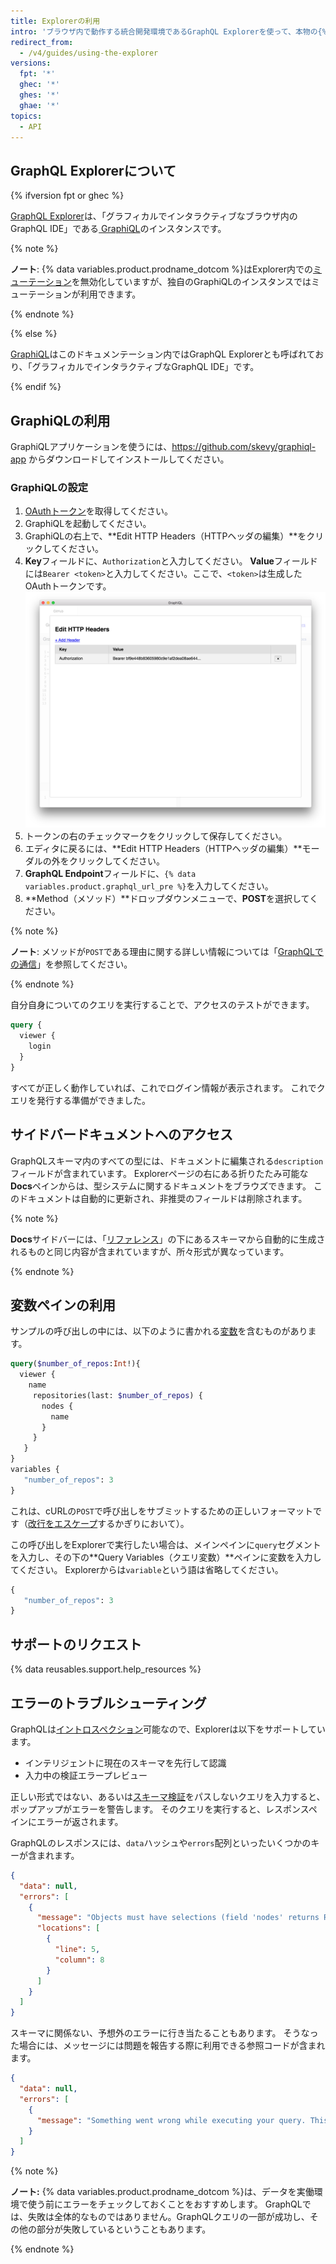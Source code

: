 ```yaml
---
title: Explorerの利用
intro: 'ブラウザ内で動作する統合開発環境であるGraphQL Explorerを使って、本物の{% data variables.product.prodname_dotcom %}のデータに対してクエリを実行できます。GraphQL Explorerには、ドキュメント、シンタックスハイライト、検証エラーが含まれています。'
redirect_from:
  - /v4/guides/using-the-explorer
versions:
  fpt: '*'
  ghec: '*'
  ghes: '*'
  ghae: '*'
topics:
  - API
---
```


## GraphQL Explorerについて

{% ifversion fpt or ghec %}

[GraphQL Explorer](/graphql/overview/explorer)は、「グラフィカルでインタラクティブなブラウザ内のGraphQL IDE」である[ GraphiQL](https://github.com/graphql/graphiql)のインスタンスです。

{% note %}

**ノート**: {% data variables.product.prodname_dotcom %}はExplorer内での[ミューテーション](/graphql/reference/mutations)を無効化していますが、独自のGraphiQLのインスタンスではミューテーションが利用できます。

{% endnote %}

{% else %}

[ GraphiQL](https://github.com/graphql/graphiql)はこのドキュメンテーション内ではGraphQL Explorerとも呼ばれており、「グラフィカルでインタラクティブなGraphQL IDE」です。

{% endif %}

## GraphiQLの利用

GraphiQLアプリケーションを使うには、https://github.com/skevy/graphiql-app からダウンロードしてインストールしてください。

### GraphiQLの設定

1. [OAuthトークン](/graphql/guides/forming-calls-with-graphql#authenticating-with-graphql)を取得してください。
1. GraphiQLを起動してください。
1. GraphiQLの右上で、**Edit HTTP Headers（HTTPヘッダの編集）**をクリックしてください。
1. **Key**フィールドに、`Authorization`と入力してください。 **Value**フィールドには`Bearer <token>`と入力してください。ここで、`<token>`は生成したOAuthトークンです。 ![graphiqlのヘッダー](/assets/images/developer/graphiql-headers.png)
1. トークンの右のチェックマークをクリックして保存してください。
1. エディタに戻るには、**Edit HTTP Headers（HTTPヘッダの編集）**モーダルの外をクリックしてください。
1. **GraphQL Endpoint**フィールドに、`{% data variables.product.graphql_url_pre %}`を入力してください。
1. **Method（メソッド）**ドロップダウンメニューで、**POST**を選択してください。

{% note %}

**ノート**: メソッドが`POST`である理由に関する詳しい情報については「[GraphQLでの通信](/graphql/guides/forming-calls-with-graphql#communicating-with-graphql)」を参照してください。

{% endnote %}

自分自身についてのクエリを実行することで、アクセスのテストができます。

```graphql
query {
  viewer {
    login
  }
}
```

すべてが正しく動作していれば、これでログイン情報が表示されます。 これでクエリを発行する準備ができました。

## サイドバードキュメントへのアクセス

GraphQLスキーマ内のすべての型には、ドキュメントに編集される`description`フィールドが含まれています。 Explorerページの右にある折りたたみ可能な**Docs**ペインからは、型システムに関するドキュメントをブラウズできます。 このドキュメントは自動的に更新され、非推奨のフィールドは削除されます。

{% note %}

**Docs**サイドバーには、「[リファレンス](/graphql)」の下にあるスキーマから自動的に生成されるものと同じ内容が含まれていますが、所々形式が異なっています。

{% endnote %}

## 変数ペインの利用

サンプルの呼び出しの中には、以下のように書かれる[変数](/graphql/guides/forming-calls-with-graphql#working-with-variables)を含むものがあります。

```graphql
query($number_of_repos:Int!){
  viewer {
    name
     repositories(last: $number_of_repos) {
       nodes {
         name
       }
     }
   }
}
variables {
   "number_of_repos": 3
}
```

これは、cURLの`POST`で呼び出しをサブミットするための正しいフォーマットです（[改行をエスケープ](/graphql/guides/forming-calls-with-graphql#communicating-with-graphql)するかぎりにおいて）。

この呼び出しをExplorerで実行したい場合は、メインペインに`query`セグメントを入力し、その下の**Query Variables（クエリ変数）**ペインに変数を入力してください。 Explorerからは`variable`という語は省略してください。

```graphql
{
   "number_of_repos": 3
}
```

## サポートのリクエスト

{% data reusables.support.help_resources %}

## エラーのトラブルシューティング

GraphQLは[イントロスペクション](/graphql/guides/introduction-to-graphql#discovering-the-graphql-api)可能なので、Explorerは以下をサポートしています。

* インテリジェントに現在のスキーマを先行して認識
* 入力中の検証エラープレビュー

正しい形式ではない、あるいは[スキーマ検証](/graphql/guides/introduction-to-graphql#schema)をパスしないクエリを入力すると、ポップアップがエラーを警告します。 そのクエリを実行すると、レスポンスペインにエラーが返されます。

GraphQLのレスポンスには、`data`ハッシュや`errors`配列といったいくつかのキーが含まれます。

```json
{
  "data": null,
  "errors": [
    {
      "message": "Objects must have selections (field 'nodes' returns Repository but has no selections)",
      "locations": [
        {
          "line": 5,
          "column": 8
        }
      ]
    }
  ]
}
```

スキーマに関係ない、予想外のエラーに行き当たることもあります。 そうなった場合には、メッセージには問題を報告する際に利用できる参照コードが含まれます。

```json
{
  "data": null,
  "errors": [
    {
      "message": "Something went wrong while executing your query. This is most likely a GitHub bug. Please include \"7571:3FF6:552G94B:69F45B7:5913BBEQ\" when reporting this issue."
    }
  ]
}
```

{% note %}

**ノート:** {% data variables.product.prodname_dotcom %}は、データを実働環境で使う前にエラーをチェックしておくことをおすすめします。 GraphQLでは、失敗は全体的なものではありません。GraphQLクエリの一部が成功し、その他の部分が失敗しているということもあります。

{% endnote %}
